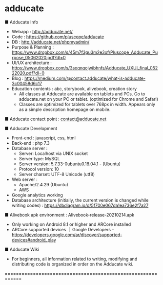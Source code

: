 # adducate


■ Adducate Info 
- Webapp : http://adducate.net/
- Code : https://github.com/pluscope/adducate
- DB : http://adducate.net/phpmyadmin/
- Purpose & Planning : https://www.dropbox.com/s/45m7f3gu3m2e3of/Pluscope_Adducate_Purpose_05062020.pdf?dl=0
- UI/UX architecture : https://www.dropbox.com/s/3soqnqojwibhnfs/Adducate_UXUI_final_05222020.pdf?dl=0
- Blog : https://medium.com/@contact.adducate/what-is-adducate-3c00458d6c17
- Education contents : abc, storybook, alivebook, creation story
     * All classes at Adducate are available on tablets and PCs. Go to adducate.net on your PC or tablet. (optimized for Chrome and Safari)
     * Classes are optimized for tablets over 768px in width. Appears only as a simple description homepage on mobile.

■ Adducate contact point
: contact@adducate.net

■ Adducate Development
- Front-end : javascript, css, html
- Back-end : php 7.3
- Database server : 
    * Server: Localhost via UNIX socket
    * Server type: MySQL
    * Server version: 5.7.33-0ubuntu0.18.04.1 - (Ubuntu)
    * Protocol version: 10
    * Server charset: UTF-8 Unicode (utf8)
- Web server : 
    * Apache/2.4.29 (Ubuntu)
    * AWS
- Google analytics working
- Database architecture (initially, the current version is changed while writing codes) 
  : https://dbdiagram.io/d/5f700e067da1ea736e2f7a27

■ Alivebook apk environment : Alivebook-release-20210214.apk
- Only working on Android 8.1 or higher and ARCore installed
- ARCore supported devices  |  Google Developers - https://developers.google.com/ar/discover/supported-devices#android_play

■ Adducate Wiki
- For beginners, all information related to writing, modifying and distributing code is organized in order on the Adducate wiki.

============================================================



